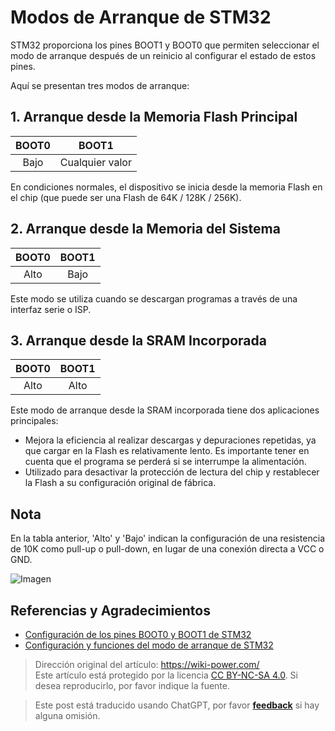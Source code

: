 # Modos de Arranque de STM32

STM32 proporciona los pines BOOT1 y BOOT0 que permiten seleccionar el modo de arranque después de un reinicio al configurar el estado de estos pines.

Aquí se presentan tres modos de arranque:

## 1. Arranque desde la Memoria Flash Principal

| BOOT0 |      BOOT1      |
| :---: | :-------------: |
| Bajo  | Cualquier valor |

En condiciones normales, el dispositivo se inicia desde la memoria Flash en el chip (que puede ser una Flash de 64K / 128K / 256K).

## 2. Arranque desde la Memoria del Sistema

| BOOT0 | BOOT1 |
| :---: | :---: |
| Alto  | Bajo  |

Este modo se utiliza cuando se descargan programas a través de una interfaz serie o ISP.

## 3. Arranque desde la SRAM Incorporada

| BOOT0 | BOOT1 |
| :---: | :---: |
| Alto  | Alto  |

Este modo de arranque desde la SRAM incorporada tiene dos aplicaciones principales:

- Mejora la eficiencia al realizar descargas y depuraciones repetidas, ya que cargar en la Flash es relativamente lento. Es importante tener en cuenta que el programa se perderá si se interrumpe la alimentación.
- Utilizado para desactivar la protección de lectura del chip y restablecer la Flash a su configuración original de fábrica.

## Nota

En la tabla anterior, 'Alto' y 'Bajo' indican la configuración de una resistencia de 10K como pull-up o pull-down, en lugar de una conexión directa a VCC o GND.

![Imagen](https://media.wiki-power.com/img/20200603134417.jpg)

## Referencias y Agradecimientos

- [Configuración de los pines BOOT0 y BOOT1 de STM32](https://blog.csdn.net/Creative_Team/article/details/79315876)
- [Configuración y funciones del modo de arranque de STM32](https://blog.csdn.net/weixin_34349320/article/details/86231081?utm_medium=distribute.pc_relevant.none-task-blog-BlogCommendFromMachineLearnPai2-1.nonecase&depth_1-utm_source=distribute.pc_relevant.none-task-blog-BlogCommendFromMachineLearnPai2-1.nonecase)

> Dirección original del artículo: <https://wiki-power.com/>  
> Este artículo está protegido por la licencia [CC BY-NC-SA 4.0](https://creativecommons.org/licenses/by/4.0/deed.zh). Si desea reproducirlo, por favor indique la fuente.

> Este post está traducido usando ChatGPT, por favor [**feedback**](https://github.com/linyuxuanlin/Wiki_MkDocs/issues/new) si hay alguna omisión.
